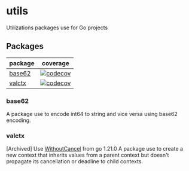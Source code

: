 # utils
Utilizations packages use for Go projects

## Packages
| package                  | coverage                                                                           |
| ------------------------ | -----------------------------------------------------------------------------------|
| [base62][base62-package] | [![codecov](https://codecov.io/gh/tuannguyenandpadcojp/utils/branch/main/graph/badge.svg?token=APZD94NB9H&flag=base62)](https://codecov.io/gh/tuannguyenandpadcojp/utils) |
| [valctx][valctx-package] | [![codecov](https://codecov.io/gh/tuannguyenandpadcojp/utils/branch/main/graph/badge.svg?token=APZD94NB9H&flag=valctx)](https://codecov.io/gh/tuannguyenandpadcojp/utils) |

### base62
A package use to encode int64 to string and vice versa using base62 encoding.

### valctx
[Archived] Use [WithoutCancel](https://pkg.go.dev/context#WithoutCancel) from go 1.21.0
A package use to create a new context that inherits values from a parent context but doesn't propagate its cancellation or deadline to child contexts.

[base62-package]: ./base62
[valctx-package]: ./valctx
